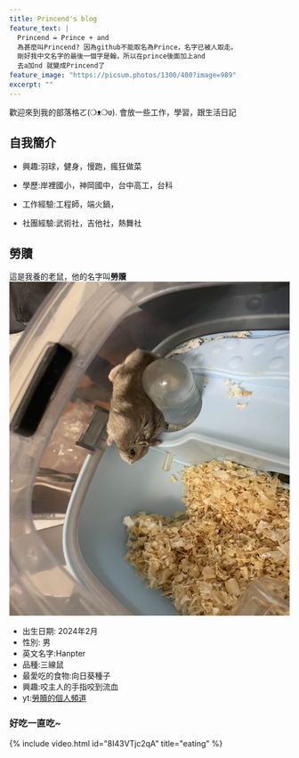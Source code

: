 ```yaml
---
title: Princend's blog
feature_text: |
  Princend = Prince + and  
  為甚麼叫Princend? 因為github不能取名為Prince，名字已被人取走。  
  剛好我中文名字的最後一個字是翰，所以在prince後面加上and  
  去a加nd 就變成Princend了
feature_image: "https://picsum.photos/1300/400?image=989"
excerpt: ""
---
```


歡迎來到我的部落格ㄛ(❍ᴥ❍ʋ).
會放一些工作，學習，跟生活日記

## 自我簡介
- 興趣:羽球，健身，慢跑，瘋狂做菜
- 學歷:岸裡國小，神岡國中，台中高工，台科
- 工作經驗:工程師，端火鍋，

- 社團經驗:武術社，吉他社，熱舞社


## 勞贖
這是我養的老鼠，他的名字叫**勞贖**
<img src="assets/mouse.jpg" alt="mouse" width="600" height="600">
<br>

* 出生日期:
  2024年2月
* 性別:
  男
* 英文名字:Hanpter
* 品種:三線鼠
* 最愛吃的食物:向日葵種子
* 興趣:咬主人的手指咬到流血   
* yt:[勞贖的個人頻道](https://www.youtube.com/@Hanpter-han87 "") 

### 好吃一直吃~
{% include video.html id="8I43VTjc2qA" title="eating" %}

